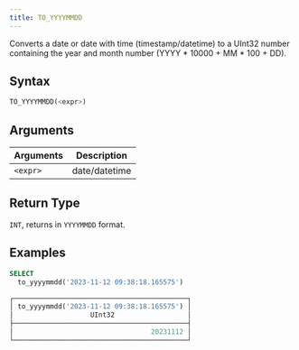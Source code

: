```yaml
---
title: TO_YYYYMMDD
---
```


Converts a date or date with time (timestamp/datetime) to a UInt32 number containing the year and month number (YYYY * 10000 + MM * 100 + DD).
## Syntax

```sql
TO_YYYYMMDD(<expr>)
```

## Arguments

| Arguments | Description   |
|-----------|---------------|
| `<expr>`  | date/datetime |

## Return Type

`INT`, returns in `YYYYMMDD` format.

## Examples

```sql
SELECT
  to_yyyymmdd('2023-11-12 09:38:18.165575')

┌───────────────────────────────────────────┐
│ to_yyyymmdd('2023-11-12 09:38:18.165575') │
│                   UInt32                  │
├───────────────────────────────────────────┤
│                                  20231112 │
└───────────────────────────────────────────┘
```
